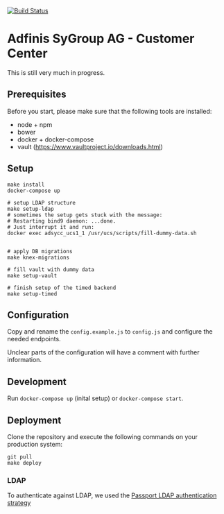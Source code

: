 [![Build Status](https://travis-ci.org/adfinis-sygroup/adsycc.svg?branch=master)](https://travis-ci.org/adfinis-sygroup/adsycc)

# Adfinis SyGroup AG - Customer Center

This is still very much in progress.

## Prerequisites

Before you start, please make sure that the following tools are installed:
* node + npm
* bower
* docker + docker-compose
* vault (https://www.vaultproject.io/downloads.html)

## Setup

```shell
make install
docker-compose up

# setup LDAP structure
make setup-ldap
# sometimes the setup gets stuck with the message:
# Restarting bind9 daemon: ...done.
# Just interrupt it and run:
docker exec adsycc_ucs1_1 /usr/ucs/scripts/fill-dummy-data.sh


# apply DB migrations
make knex-migrations

# fill vault with dummy data
make setup-vault

# finish setup of the timed backend
make setup-timed
```

## Configuration
Copy and rename the `config.example.js` to `config.js` and configure the needed endpoints.

Unclear parts of the configuration will have a comment with further information.

## Development

Run `docker-compose up` (inital setup) or `docker-compose start`.

## Deployment

Clone the repository and execute the following commands on your production system:
```
git pull
make deploy
```

### LDAP
To authenticate against LDAP, we used the [Passport LDAP authentication strategy](https://github.com/vesse/passport-ldapauth)
